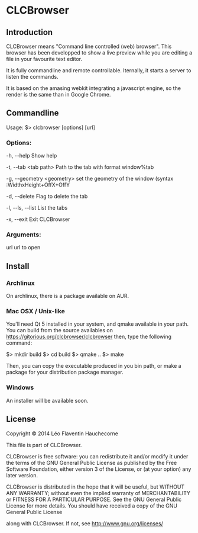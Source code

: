 # CLCBrowser
## Introduction

CLCBrowser means "Command line controlled (web) browser". This browser has been developped
to show a live preview while you are editing a file in your favourite text editor.


It is fully commandline and remote controllable. Iternally, it starts a server to listen the
commands.


It is based on the amasing webkit integrating a javascript engine, so the render is the same
than in Google Chrome.

   
## Commandline

Usage:
$&gt; clcbrowser [options] [url]

### Options:

-h, --help
Show help


-t, --tab &lt;tab path&gt;
Path to the tab with format window%tab


-g, --geometry &lt;geometry&gt;
set the geometry of the window (syntax :WidthxHeight+OffX+OffY
    

-d, --delete
Flag to delete the tab


-l, --ls, --list
List the tabs


-x, --exit
Exit CLCBrowser

    
### Arguments:

url
url to open

## Install

### Archlinux

On archlinux, there is a package available on AUR.

### Mac OSX / Unix-like

You'll need Qt 5 installed in your system, and qmake available in your path.
You can build from the source availables on https://gitorious.org/clcbrowser/clcbrowser then, type the following command:


$&gt; mkdir build
$&gt; cd build
$&gt; qmake ..
$&gt; make


Then, you can copy the executable produced in you bin path, or make a package for your distribution package manager.

### Windows

An installer will be available soon.

## License

Copyright © 2014 Léo Flaventin Hauchecorne

This file is part of CLCBrowser.

CLCBrowser is free software: you can redistribute it and/or modify
it under the terms of the GNU General Public License as published by
the Free Software Foundation, either version 3 of the License, or
(at your option) any later version.

CLCBrowser is distributed in the hope that it will be useful,
but WITHOUT ANY WARRANTY; without even the implied warranty of
MERCHANTABILITY or FITNESS FOR A PARTICULAR PURPOSE.  See the
GNU General Public License for more details.
You should have received a copy of the GNU General Public License

along with CLCBrowser.  If not, see http://www.gnu.org/licenses/


